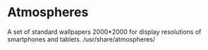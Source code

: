 # Atmospheres
A set of standard wallpapers 2000*2000 for display resolutions of smartphones and tablets.
/usr/share/atmospheres/
